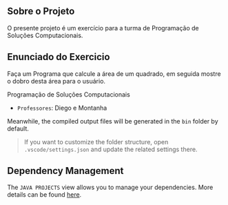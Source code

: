 ## Sobre o Projeto

O presente projeto é um exercício para a turma de Programação de Soluções Computacionais.

## Enunciado do Exercicio

Faça um Programa que calcule a área de um quadrado, em seguida mostre o dobro desta área para o usuário.

Programação de Soluções Computacionais
- `Professores`: Diego e Montanha

Meanwhile, the compiled output files will be generated in the `bin` folder by default.

> If you want to customize the folder structure, open `.vscode/settings.json` and update the related settings there.

## Dependency Management

The `JAVA PROJECTS` view allows you to manage your dependencies. More details can be found [here](https://github.com/microsoft/vscode-java-dependency#manage-dependencies).

